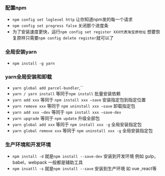 ### 配置npm
- `npm config set loglevel http` 让你知道npm发的每一个请求
- `npm config set progress false` 关闭那个进度条
- 为了安装速度更快，运行`npm config set register XXX代表淘宝原地址` 想要恢复原样只需要`npm config delete register`就可以了
### 全局安装yarn
- `npm install -g yarn`
### yarn全局安装和卸载
- `yarn global add parcel-bundler`,``
- `yarn / yarn install` 等同于`npm install` 批量安装依赖
- `yarn add xxx` 等同于 `npm install xxx —save` 安装指定包到指定位置
- `yarn remove xxx` 等同于 `npm uninstall xxx —save` 卸载指定包
- `yarn add xxx —dev` 等同于 `npm install xxx —save-dev`
- `yarn upgrade` 等同于 `npm update` 升级全部包
- `yarn global add xxx` 等同于 `npm install xxx -g` 全局安装指定包
- `yarn global remove xxx` 等同于 `npm uninstall xxx -g` 全局安装指定包
### 生产环境和开发环境
- `npm install -d` 就是`npm install --save-dev` 安装到开发环境 例如 gulp，babel，webpack 一般都是辅助工具
- `npm insatll -s` 就是`npm install --save`  安装到生产环境 如 vue ,react等
